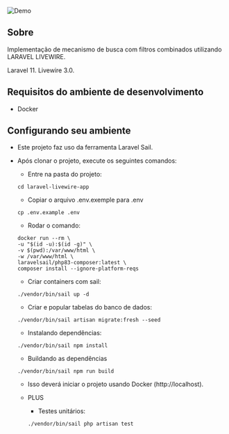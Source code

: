 ![Demo](docs/demo.gif)

## Sobre

Implementação de mecanismo de busca com filtros combinados utilizando LARAVEL LIVEWIRE.

Laravel 11.
Livewire 3.0.

## Requisitos do ambiente de desenvolvimento

-   Docker

## Configurando seu ambiente

- Este projeto faz uso da ferramenta Laravel Sail.

- Após clonar o projeto, execute os seguintes comandos:

    - Entre na pasta do projeto:

    ```
    cd laravel-livewire-app
    ```
    - Copiar o arquivo .env.exemple para .env

    ```
    cp .env.example .env
    ```

    - Rodar o comando:

    ```
    docker run --rm \
    -u "$(id -u):$(id -g)" \
    -v $(pwd):/var/www/html \
    -w /var/www/html \
    laravelsail/php83-composer:latest \
    composer install --ignore-platform-reqs
    ```

    - Criar containers com sail:

    ```
    ./vendor/bin/sail up -d
    ```

    - Criar e popular tabelas do banco de dados:

    ```
    ./vendor/bin/sail artisan migrate:fresh --seed
    ```

    - Instalando dependências:
    ```
    ./vendor/bin/sail npm install
    ```

    - Buildando as dependências

    ```
    ./vendor/bin/sail npm run build
    ```

    - Isso deverá iniciar o projeto usando Docker (http://localhost).

    - PLUS

        - Testes unitários:

        ```
        ./vendor/bin/sail php artisan test 
        ```